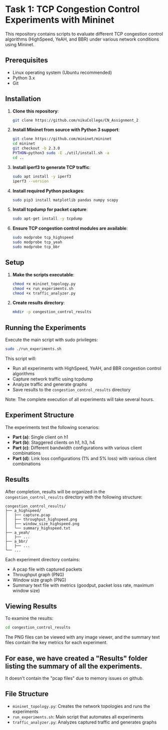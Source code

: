 # Task 1: TCP Congestion Control Experiments with Mininet

This repository contains scripts to evaluate different TCP congestion control algorithms (HighSpeed, YeAH, and BBR) under various network conditions using Mininet.

## Prerequisites

- Linux operating system (Ubuntu recommended)
- Python 3.x
- Git

## Installation

1. **Clone this repository**:
   ```bash
   git clone https://github.com/nikuCollege/CN_Assignment_2
   ```

2. **Install Mininet from source with Python 3 support**:
   ```bash
   git clone https://github.com/mininet/mininet
   cd mininet
   git checkout -b 2.3.0
   PYTHON=python3 sudo -E ./util/install.sh -a
   cd ..
   ```
3. **Install iperf3 to generate TCP traffic**:
   ```bash
   sudo apt install -y iperf3
   iperf3 --version
   ```
   
4. **Install required Python packages**:
   ```bash
   sudo pip3 install matplotlib pandas numpy scapy
   ```

5. **Install tcpdump for packet capture**:
   ```bash
   sudo apt-get install -y tcpdump
   ```

6. **Ensure TCP congestion control modules are available**:
   ```bash
   sudo modprobe tcp_highspeed
   sudo modprobe tcp_yeah
   sudo modprobe tcp_bbr
   ```

## Setup

1. **Make the scripts executable**:
   ```bash
   chmod +x mininet_topology.py
   chmod +x run_experiments.sh
   chmod +x traffic_analyzer.py
   ```

2. **Create results directory**:
   ```bash
   mkdir -p congestion_control_results
   ```

## Running the Experiments

Execute the main script with sudo privileges:

```bash
sudo ./run_experiments.sh
```

This script will:
- Run all experiments with HighSpeed, YeAH, and BBR congestion control algorithms
- Capture network traffic using tcpdump
- Analyze traffic and generate graphs
- Save results to the `congestion_control_results` directory

Note: The complete execution of all experiments will take several hours.

## Experiment Structure

The experiments test the following scenarios:

- **Part (a)**: Single client on h1
- **Part (b)**: Staggered clients on h1, h3, h4
- **Part (c)**: Different bandwidth configurations with various client combinations
- **Part (d)**: Link loss configurations (1% and 5% loss) with various client combinations

## Results

After completion, results will be organized in the `congestion_control_results` directory with the following structure:

```
congestion_control_results/
├── a_highspeed/
│   ├── capture.pcap
│   ├── throughput_highspeed.png
│   ├── window_size_highspeed.png
│   └── summary_highspeed.txt
├── a_yeah/
│   ├── ...
├── a_bbr/
│   ├── ...
└── ...
```

Each experiment directory contains:
- A pcap file with captured packets
- Throughput graph (PNG)
- Window size graph (PNG) 
- Summary text file with metrics (goodput, packet loss rate, maximum window size)

## Viewing Results

To examine the results:

```bash
cd congestion_control_results
```

The PNG files can be viewed with any image viewer, and the summary text files contain the key metrics for each experiment.


## For ease, we have created a "Results" folder listing the summary of all the experiments.
It doesn't contain the "pcap files" due to memory issues on github.

## File Structure

- `mininet_topology.py`: Creates the network topologies and runs the experiments
- `run_experiments.sh`: Main script that automates all experiments
- `traffic_analyzer.py`: Analyzes captured traffic and generates graphs
